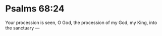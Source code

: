 # Psalms 68:24

Your procession is seen, O God, the procession of my God, my King, into the sanctuary —
